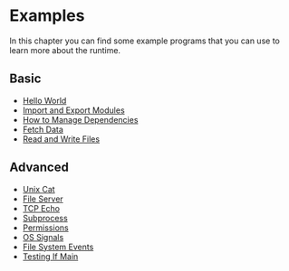 <!-- L1..1
# Examples
-->

# Examples

<!-- L3..4
In this chapter you can find some example programs that you can use to learn
more about the runtime.
-->

In this chapter you can find some example programs that you can use to learn
more about the runtime.

<!-- L6..6
## Basic
-->

## Basic

<!-- L8..12
- [Hello World](./examples/hello_world)
- [Import and Export Modules](./examples/import_export)
- [How to Manage Dependencies](./examples/manage_dependencies)
- [Fetch Data](./examples/fetch_data)
- [Read and Write Files](./examples/read_write_files)
-->

- [Hello World](./examples/hello_world)
- [Import and Export Modules](./examples/import_export)
- [How to Manage Dependencies](./examples/manage_dependencies)
- [Fetch Data](./examples/fetch_data)
- [Read and Write Files](./examples/read_write_files)

<!-- L14..14
## Advanced
-->

## Advanced

<!-- L16..23
- [Unix Cat](./examples/unix_cat)
- [File Server](./examples/file_server)
- [TCP Echo](./examples/tcp_echo)
- [Subprocess](./examples/subprocess)
- [Permissions](./examples/permissions)
- [OS Signals](./examples/os_signals)
- [File System Events](./examples/file_system_events)
- [Testing If Main](./examples/testing_if_main)
-->

- [Unix Cat](./examples/unix_cat)
- [File Server](./examples/file_server)
- [TCP Echo](./examples/tcp_echo)
- [Subprocess](./examples/subprocess)
- [Permissions](./examples/permissions)
- [OS Signals](./examples/os_signals)
- [File System Events](./examples/file_system_events)
- [Testing If Main](./examples/testing_if_main)
